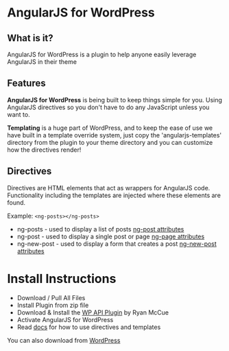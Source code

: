 AngularJS for WordPress
=========================
  
What is it?
------------
AngularJS for WordPress is a plugin to help anyone easily leverage AngularJS in their theme
  
  
Features
---------
__AngularJS for WordPress__ is being built to keep things simple for you. Using AngularJS directives so you don't have to do any JavaScript unless you want to.  
  
__Templating__ is a huge part of WordPress, and to keep the ease of use we have built in a template override system, just copy the 'angularjs-templates' directory from the plugin to your theme directory and you can customize how the directives render!
  
  
Directives
-----------
Directives are HTML elements that act as wrappers for AngularJS code. Functionality including the templates are injected where these elements are found.
  
Example: `<ng-posts></ng-posts>`
  
* ng-posts - used to display a list of posts [ng-post attributes](http://roysivan.com/angularjs-for-wordpress/directives/ng-posts/)
* ng-post - used to display a single post or page [ng-page attributes](http://roysivan.com/angularjs-for-wordpress/directives/ng-post/)
* ng-new-post - used to display a form that creates a post [ng-new-post attributes](http://roysivan.com/angularjs-for-wordpress/directives/ng-new-post/)
  

Install Instructions
=====================
+ Download / Pull All Files
+ Install Plugin from zip file 
+ Download & Install the [WP API Plugin](http://wordpress.org/plugins/json-rest-api/) by Ryan McCue
+ Activate AngularJS for WordPress
+ Read [docs](http://www.roysivan.com/angularjs-for-wordpress) for how to use directives and templates
  
You can also download from [WordPress](http://wordpress.org/plugins/angularjs-for-wp/)
  